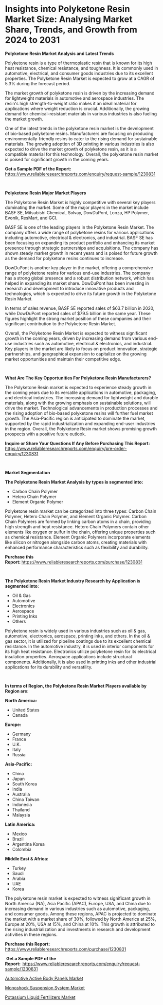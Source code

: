 <p><h1>Insights into Polyketone Resin Market Size: Analysing Market Share, Trends, and Growth from 2024 to 2031</h1></p><p><strong>Polyketone Resin Market Analysis and Latest Trends</strong></p>
<p><p>Polyketone resin is a type of thermoplastic resin that is known for its high heat resistance, chemical resistance, and toughness. It is commonly used in automotive, electrical, and consumer goods industries due to its excellent properties. The Polyketone Resin Market is expected to grow at a CAGR of 5.3% during the forecast period. </p><p>The market growth of polyketone resin is driven by the increasing demand for lightweight materials in automotive and aerospace industries. The resin's high strength-to-weight ratio makes it an ideal material for applications where weight reduction is crucial. Additionally, the growing demand for chemical-resistant materials in various industries is also fueling the market growth.</p><p>One of the latest trends in the polyketone resin market is the development of bio-based polyketone resins. Manufacturers are focusing on producing environmentally-friendly resins to cater to the rising demand for sustainable materials. The growing adoption of 3D printing in various industries is also expected to drive the market growth of polyketone resin, as it is a compatible material for this technology. Overall, the polyketone resin market is poised for significant growth in the coming years.</p></p>
<p><strong>Get a Sample PDF of the Report:&nbsp;</strong> <a href="https://www.reliableresearchreports.com/enquiry/request-sample/1230831">https://www.reliableresearchreports.com/enquiry/request-sample/1230831</a></p>
<p>&nbsp;</p>
<p><strong>Polyketone Resin Major Market Players</strong></p>
<p><p>The Polyketone Resin Market is highly competitive with several key players dominating the market. Some of the major players in the market include BASF SE, Mitsubishi Chemical, Solvay, DowDuPont, Lonza, HP Polymer, Evonik, ResMart, and GCI.</p><p>BASF SE is one of the leading players in the Polyketone Resin Market. The company offers a wide range of polyketone resins for various applications including automotive, electrical & electronics, and industrial. BASF SE has been focusing on expanding its product portfolio and enhancing its market presence through strategic partnerships and acquisitions. The company has shown steady market growth in recent years and is poised for future growth as the demand for polyketone resins continues to increase.</p><p>DowDuPont is another key player in the market, offering a comprehensive range of polyketone resins for various end-use industries. The company has a strong global presence and a robust distribution network, which has helped in expanding its market share. DowDuPont has been investing in research and development to introduce innovative products and technologies, which is expected to drive its future growth in the Polyketone Resin Market.</p><p>In terms of sales revenue, BASF SE reported sales of $63.7 billion in 2020, while DowDuPont reported sales of $79.5 billion in the same year. These figures highlight the strong market position of these companies and their significant contribution to the Polyketone Resin Market.</p><p>Overall, the Polyketone Resin Market is expected to witness significant growth in the coming years, driven by increasing demand from various end-use industries such as automotive, electrical & electronics, and industrial. Key players in the market are likely to focus on product innovation, strategic partnerships, and geographical expansion to capitalize on the growing market opportunities and maintain their competitive edge.</p></p>
<p>&nbsp;</p>
<p><strong>What Are The Key Opportunities For Polyketone Resin Manufacturers?</strong></p>
<p><p>The Polyketone Resin market is expected to experience steady growth in the coming years due to its versatile applications in automotive, packaging, and electrical industries. The increasing demand for lightweight and durable materials, along with the growing emphasis on sustainable solutions, will drive the market. Technological advancements in production processes and the rising adoption of bio-based polyketone resins will further fuel market growth. The Asia-Pacific region is anticipated to dominate the market, supported by the rapid industrialization and expanding end-user industries in the region. Overall, the Polyketone Resin market shows promising growth prospects with a positive future outlook.</p></p>
<p><strong>Inquire or Share Your Questions If Any Before Purchasing This Report:</strong> <a href="https://www.reliableresearchreports.com/enquiry/pre-order-enquiry/1230831">https://www.reliableresearchreports.com/enquiry/pre-order-enquiry/1230831</a></p>
<p>&nbsp;</p>
<p><strong>Market Segmentation</strong></p>
<p><strong>The Polyketone Resin Market Analysis by types is segmented into:</strong></p>
<p><ul><li>Carbon Chain Polymer</li><li>Hetero Chain Polymer</li><li>Element Organic Polymer</li></ul></p>
<p><p>Polyketone resin market can be categorized into three types: Carbon Chain Polymer, Hetero Chain Polymer, and Element Organic Polymer. Carbon Chain Polymers are formed by linking carbon atoms in a chain, providing high strength and heat resistance. Hetero Chain Polymers contain other elements like oxygen or sulfur in the chain, offering unique properties such as chemical resistance. Element Organic Polymers incorporate elements like silicon or nitrogen alongside carbon atoms, creating materials with enhanced performance characteristics such as flexibility and durability.</p></p>
<p><strong>Purchase this Report:&nbsp;</strong><a href="https://www.reliableresearchreports.com/purchase/1230831">https://www.reliableresearchreports.com/purchase/1230831</a></p>
<p>&nbsp;</p>
<p><strong>The Polyketone Resin Market Industry Research by Application is segmented into:</strong></p>
<p><ul><li>Oil & Gas</li><li>Automotive</li><li>Electronics</li><li>Aerospace</li><li>Printing Inks</li><li>Others</li></ul></p>
<p><p>Polyketone resin is widely used in various industries such as oil & gas, automotive, electronics, aerospace, printing inks, and others. In the oil & gas sector, it is utilized for pipeline coatings due to its excellent chemical resistance. In the automotive industry, it is used in interior components for its high heat resistance. Electronics utilize polyketone resin for its electrical insulation properties. Aerospace applications include structural components. Additionally, it is also used in printing inks and other industrial applications for its durability and versatility.</p></p>
<p>&nbsp;</p>
<p><strong>In terms of Region, the Polyketone Resin Market Players available by Region are:</strong></p>
<p>
    <p> <strong> North America: </strong>
        <ul>
            <li>United States</li>
            <li>Canada</li>
        </ul>
        </p> 
    <p> <strong> Europe: </strong>
        <ul>
            <li>Germany</li>
            <li>France</li>
            <li>U.K.</li>
            <li>Italy</li>
            <li>Russia</li>
        </ul>
        </p> 
    <p> <strong> Asia-Pacific: </strong>
        <ul>
            <li>China</li>
            <li>Japan</li>
            <li>South Korea</li>
            <li>India</li>
            <li>Australia</li>
            <li>China Taiwan</li>
            <li>Indonesia</li>
            <li>Thailand</li>
            <li>Malaysia</li>
        </ul>
        </p> 
    <p> <strong> Latin America: </strong>
        <ul>
            <li>Mexico</li>
            <li>Brazil</li>
            <li>Argentina Korea</li>
            <li>Colombia</li>
        </ul>
        </p> 
    <p> <strong> Middle East & Africa: </strong>
        <ul>
            <li>Turkey</li>
            <li>Saudi</li>
            <li>Arabia</li>
            <li>UAE</li>
            <li>Korea</li>
        </ul>
    </p>
    </p>
<p><p>The polyketone resin market is expected to witness significant growth in North America (NA), Asia Pacific (APAC), Europe, USA, and China due to increasing demand in various industries such as automotive, packaging, and consumer goods. Among these regions, APAC is projected to dominate the market with a market share of 30%, followed by North America at 25%, Europe at 20%, USA at 15%, and China at 10%. This growth is attributed to the rising industrialization and investments in research and development activities in these regions.</p></p>
<p><strong>Purchase this Report: </strong><a href="https://www.reliableresearchreports.com/purchase/1230831">https://www.reliableresearchreports.com/purchase/1230831</a></p>
<p>&nbsp;<strong>Get a Sample PDF of the Report:&nbsp;&nbsp;</strong><a href="https://www.reliableresearchreports.com/enquiry/request-sample/1230831">https://www.reliableresearchreports.com/enquiry/request-sample/1230831</a></p>
<p><strong></strong></p>
<p><p><a href="https://view.publitas.com/reportprime-1/automotive-active-body-panels-market-size-share-trends-analysis-report-by-application-regional-outlook-competitive-strategies-and-segment-forecasts-2023-2030/">Automotive Active Body Panels Market</a></p><p><a href="https://view.publitas.com/reportprime-1/monoshock-suspension-system-market-centers-on-aspects-such-as-market-growth-market-share-market-opportunity-and-projected-forecasts-spanning-from-2023-to-2030/">Monoshock Suspension System Market</a></p><p><a href="https://view.publitas.com/reportprime-1/potassium-liquid-fertilizers-market-size-and-growth-market-segmentation-regional-and-country-breakdowns-and-market-trends-for-period-from-2023-2030/">Potassium Liquid Fertilizers Market</a></p></p>